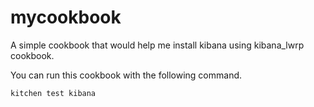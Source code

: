 # mycookbook

A simple cookbook that would help me install kibana using kibana_lwrp cookbook.

You can run this cookbook with the following command.
```
kitchen test kibana
```


